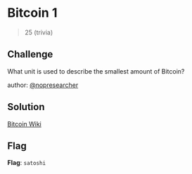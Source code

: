 # Bitcoin 1
> 25 (trivia)

## Challenge

What unit is used to describe the smallest amount of Bitcoin?

author: [@nopresearcher](https://twitter.com/NopResearcher)

## Solution

[Bitcoin Wiki](https://en.wikipedia.org/wiki/Bitcoin)

## Flag

**Flag**: ```satoshi```
